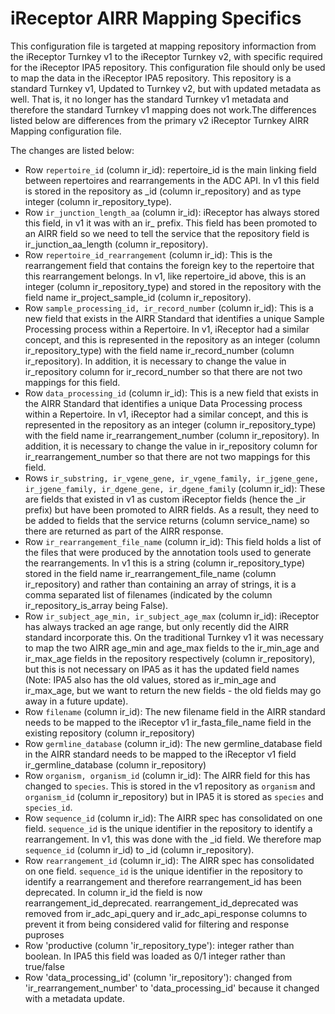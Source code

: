 # iReceptor AIRR Mapping Specifics

This configuration file is targeted at mapping repository informaction from the
iReceptor Turnkey v1 to the iReceptor Turnkey v2, with specific required for the iReceptor IPA5
repository. This
configuration file should only be used to map the data in the iReceptor IPA5 repository. This 
repository is a standard Turnkey v1, Updated to Turnkey v2, but with updated metadata as well. 
That is, it no longer has the standard Turnkey v1 metadata and therefore the standard Turnkey v1 mapping
does not work.The differences listed below are differences from the primary
v2 iReceptor Turnkey AIRR Mapping configuration file.

The changes are listed below:

- Row `repertoire_id` (column ir_id): repertoire_id is the main linking field between repertoires and rearrangements in the ADC API. In v1 this field is stored in the repository as \_id (column ir_repository) and as type integer (column ir_repository_type).
- Row `ir_junction_length_aa` (column ir_id): iReceptor has always stored this field, in v1 it was with an ir_ prefix. This field has been promoted to an AIRR field so we need to tell the service that the repository field is ir_junction_aa_length (column ir_repository).
- Row `repertoire_id_rearrangement` (column ir_id): This is the rearrangement field that contains the foreign key to the repertoire that this rearrangement belongs. In v1, like repertoire_id above, this is an integer (column ir_repository_type) and stored in the repository with the field name ir_project_sample_id (column ir_repository).
- Row `sample_processing_id, ir_record_number` (column ir_id): This is a new field that exists in the AIRR Standard that identifies a unique Sample Processing process within a Repertoire. In v1, iReceptor had a similar concept, and this is represented in the repository as an integer (column ir_repository_type) with the field name ir_record_number (column ir_repository). In addition, it is necessary to change the value in ir_repository column for ir_record_number so that there are not two mappings for this field. 
- Row `data_processing_id` (column ir_id): This is a new field that exists in the AIRR Standard that identifies a unique Data Processing process within a Repertoire. In v1, iReceptor had a similar concept, and this is represented in the repository as an integer (column ir_repository_type) with the field name ir_rearrangement_number (column ir_repository). In addition, it is necessary to change the value in ir_repository column for ir_rearrangement_number so that there are not two mappings for this field.
- Rows `ir_substring, ir_vgene_gene, ir_vgene_family, ir_jgene_gene, ir_jgene_family, ir_dgene_gene, ir_dgene_family` (column ir_id): These are fields that existed in v1 as custom iReceptor fields (hence the \_ir prefix) but have been promoted to AIRR fields. As a result, they need to be added to fields that the service returns (column service_name) so there are returned as part of the AIRR response.
- Row `ir_rearrangement_file_name` (column ir_id): This field holds a list of the files that were produced by the annotation tools used to generate the rearrangements. In v1 this is a string (column ir_repository_type) stored in the field name ir_rearrangement_file_name (column ir_repository) and rather than containing an array of strings, it is a comma separated list of filenames (indicated by the column ir_repository_is_array being False).
- Row `ir_subject_age_min, ir_subject_age_max` (column ir_id): iReceptor has always tracked an age range, but only recently did the AIRR standard incorporate this. On the traditional Turnkey v1 it was necessary to map the two AIRR age_min and age_max fields to the ir_min_age and ir_max_age fields in the repository respectively (column ir_repository), but this is not necessary on IPA5 as it has the updated field names (Note: IPA5 also has the old values, stored as ir_min_age and ir_max_age, but we want to return the new fields - the old fields may go away in a future update).
- Row `filename` (column ir_id): The new filename field in the AIRR standard needs to be mapped to the iReceptor v1 ir_fasta_file_name field in the existing repository (column ir_repository)
- Row `germline_database` (column ir_id): The new germline_database field in the AIRR standard needs to be mapped to the iReceptor v1 field ir_germline_database (column ir_repository)
- Row `organism, organism_id` (column ir_id): The AIRR field for this has changed to `species`. This is stored in the v1 repository as `organism` and `organism_id` (column ir_repository) but in IPA5 it is stored as `species` and `species_id`.
- Row `sequence_id` (column ir_id): The AIRR spec has consolidated on one field. `sequence_id` is the unique identifier in the repository to identify a rearrangement. In v1, this was done with the \_id field. We therefore map `sequence_id` (column ir_id) to \_id (column ir_repository).
- Row `rearrangement_id` (column ir_id): The AIRR spec has consolidated on one field. `sequence_id` is the unique identifier in the repository to identify a rearrangement and therefore rearrangement_id has been deprecated. In column ir_id the field is now rearrangement_id_deprecated. rearrangement_id_deprecated was removed from ir_adc_api_query and ir_adc_api_response columns to prevent it from being considered valid for filtering and response puproses
- Row 'productive (column 'ir_repository_type'): integer rather than boolean. In IPA5 this field was loaded as 0/1 integer rather than true/false 
- Row 'data_processing_id' (column 'ir_repository'): changed from 'ir_rearrangement_number' to 'data_processing_id' because it changed with a metadata update.